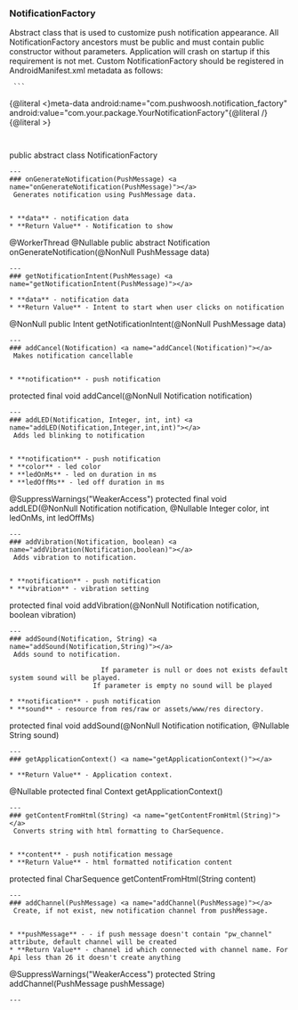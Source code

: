 ### NotificationFactory <a name="NotificationFactory"></a>
 Abstract class that is used to customize push notification appearance.
 All NotificationFactory ancestors must be public and must contain public constructor without parameters.
 Application will crash on startup if this requirement is not met.
 Custom NotificationFactory should be registered in AndroidManifest.xml metadata as follows:
 <p>
 
     ```
{@literal <}meta-data
             android:name="com.pushwoosh.notification_factory"
             android:value="com.your.package.YourNotificationFactory"{@literal /}{@literal >}
```
 

```
public abstract class NotificationFactory 
```
---
### onGenerateNotification(PushMessage) <a name="onGenerateNotification(PushMessage)"></a>
 Generates notification using PushMessage data.

  
* **data** - notification data
* **Return Value** - Notification to show
```
@WorkerThread
@Nullable
public abstract Notification onGenerateNotification(@NonNull PushMessage data)
```
---
### getNotificationIntent(PushMessage) <a name="getNotificationIntent(PushMessage)"></a>
  
* **data** - notification data
* **Return Value** - Intent to start when user clicks on notification
```
@NonNull
public Intent getNotificationIntent(@NonNull PushMessage data) 
```
---
### addCancel(Notification) <a name="addCancel(Notification)"></a>
 Makes notification cancellable

 
* **notification** - push notification
```
protected final void addCancel(@NonNull Notification notification) 
```
---
### addLED(Notification, Integer, int, int) <a name="addLED(Notification,Integer,int,int)"></a>
 Adds led blinking to notification

    
* **notification** - push notification
* **color** - led color
* **ledOnMs** - led on duration in ms
* **ledOffMs** - led off duration in ms
```
@SuppressWarnings("WeakerAccess")
protected final void addLED(@NonNull Notification notification, @Nullable Integer color, int ledOnMs, int ledOffMs) 
```
---
### addVibration(Notification, boolean) <a name="addVibration(Notification,boolean)"></a>
 Adds vibration to notification.

  
* **notification** - push notification
* **vibration** - vibration setting
```
protected final void addVibration(@NonNull Notification notification, boolean vibration) 
```
---
### addSound(Notification, String) <a name="addSound(Notification,String)"></a>
 Adds sound to notification.

                       If parameter is null or does not exists default system sound will be played.
                     If parameter is empty no sound will be played

* **notification** - push notification
* **sound** - resource from res/raw or assets/www/res directory.
```
protected final void addSound(@NonNull Notification notification, @Nullable String sound) 
```
---
### getApplicationContext() <a name="getApplicationContext()"></a>
 
* **Return Value** - Application context.
```
@Nullable
protected final Context getApplicationContext() 
```
---
### getContentFromHtml(String) <a name="getContentFromHtml(String)"></a>
 Converts string with html formatting to CharSequence.

  
* **content** - push notification message
* **Return Value** - html formatted notification content
```
protected final CharSequence getContentFromHtml(String content) 
```
---
### addChannel(PushMessage) <a name="addChannel(PushMessage)"></a>
 Create, if not exist, new notification channel from pushMessage.

  
* **pushMessage** - - if push message doesn't contain "pw_channel" attribute, default channel will be created
* **Return Value** - channel id which connected with channel name. For Api less than 26 it doesn't create anything
```
@SuppressWarnings("WeakerAccess")
protected String addChannel(PushMessage pushMessage) 
```
---
